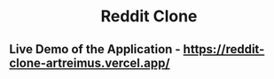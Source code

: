 <h1 align="center">Reddit Clone</h1>

## Live Demo of the Application - https://reddit-clone-artreimus.vercel.app/
